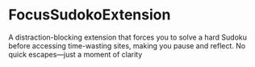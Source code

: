 # FocusSudokoExtension
A distraction-blocking extension that forces you to solve a hard Sudoku before accessing time-wasting sites, making you pause and reflect. No quick escapes—just a moment of clarity
